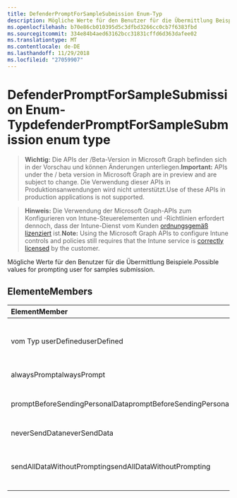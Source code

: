 ```yaml
---
title: DefenderPromptForSampleSubmission Enum-Typ
description: Mögliche Werte für den Benutzer für die Übermittlung Beispiele.
ms.openlocfilehash: b70e86cb010395d5c3dfbd3266cc0cb7f6383fbd
ms.sourcegitcommit: 334e84b4aed63162bcc31831cffd6d363dafee02
ms.translationtype: MT
ms.contentlocale: de-DE
ms.lasthandoff: 11/29/2018
ms.locfileid: "27059907"
---
```

# <a name="defenderpromptforsamplesubmission-enum-type"></a><span data-ttu-id="c7497-103">DefenderPromptForSampleSubmission Enum-Typ</span><span class="sxs-lookup"><span data-stu-id="c7497-103">defenderPromptForSampleSubmission enum type</span></span>

> <span data-ttu-id="c7497-104">**Wichtig:** Die APIs der /Beta-Version in Microsoft Graph befinden sich in der Vorschau und können Änderungen unterliegen.</span><span class="sxs-lookup"><span data-stu-id="c7497-104">**Important:** APIs under the / beta version in Microsoft Graph are in preview and are subject to change.</span></span> <span data-ttu-id="c7497-105">Die Verwendung dieser APIs in Produktionsanwendungen wird nicht unterstützt.</span><span class="sxs-lookup"><span data-stu-id="c7497-105">Use of these APIs in production applications is not supported.</span></span>

> <span data-ttu-id="c7497-106">**Hinweis:** Die Verwendung der Microsoft Graph-APIs zum Konfigurieren von Intune-Steuerelementen und -Richtlinien erfordert dennoch, dass der Intune-Dienst vom Kunden [ordnungsgemäß lizenziert](https://go.microsoft.com/fwlink/?linkid=839381) ist.</span><span class="sxs-lookup"><span data-stu-id="c7497-106">**Note:** Using the Microsoft Graph APIs to configure Intune controls and policies still requires that the Intune service is [correctly licensed](https://go.microsoft.com/fwlink/?linkid=839381) by the customer.</span></span>

<span data-ttu-id="c7497-107">Mögliche Werte für den Benutzer für die Übermittlung Beispiele.</span><span class="sxs-lookup"><span data-stu-id="c7497-107">Possible values for prompting user for samples submission.</span></span>
## <a name="members"></a><span data-ttu-id="c7497-108">Elemente</span><span class="sxs-lookup"><span data-stu-id="c7497-108">Members</span></span>
|<span data-ttu-id="c7497-109">Element</span><span class="sxs-lookup"><span data-stu-id="c7497-109">Member</span></span>|<span data-ttu-id="c7497-110">Wert</span><span class="sxs-lookup"><span data-stu-id="c7497-110">Value</span></span>|<span data-ttu-id="c7497-111">Beschreibung</span><span class="sxs-lookup"><span data-stu-id="c7497-111">Description</span></span>|
|:---|:---|:---|
|<span data-ttu-id="c7497-112">vom Typ userDefined</span><span class="sxs-lookup"><span data-stu-id="c7497-112">userDefined</span></span>|<span data-ttu-id="c7497-113">0</span><span class="sxs-lookup"><span data-stu-id="c7497-113">0</span></span>|<span data-ttu-id="c7497-114">User-Defined, Standardwert, keine beabsichtigt.</span><span class="sxs-lookup"><span data-stu-id="c7497-114">User Defined, default value, no intent.</span></span>|
|<span data-ttu-id="c7497-115">alwaysPrompt</span><span class="sxs-lookup"><span data-stu-id="c7497-115">alwaysPrompt</span></span>|<span data-ttu-id="c7497-116">1</span><span class="sxs-lookup"><span data-stu-id="c7497-116">1</span></span>|<span data-ttu-id="c7497-117">Immer auffordern.</span><span class="sxs-lookup"><span data-stu-id="c7497-117">Always prompt.</span></span>|
|<span data-ttu-id="c7497-118">promptBeforeSendingPersonalData</span><span class="sxs-lookup"><span data-stu-id="c7497-118">promptBeforeSendingPersonalData</span></span>|<span data-ttu-id="c7497-119">2</span><span class="sxs-lookup"><span data-stu-id="c7497-119">2</span></span>|<span data-ttu-id="c7497-120">Auffordern Sie, vor dem Senden von persönlicher Daten.</span><span class="sxs-lookup"><span data-stu-id="c7497-120">Prompt before sending personal data.</span></span>|
|<span data-ttu-id="c7497-121">neverSendData</span><span class="sxs-lookup"><span data-stu-id="c7497-121">neverSendData</span></span>|<span data-ttu-id="c7497-122">3</span><span class="sxs-lookup"><span data-stu-id="c7497-122">3</span></span>|<span data-ttu-id="c7497-123">Nie senden Daten an.</span><span class="sxs-lookup"><span data-stu-id="c7497-123">Never send data.</span></span>|
|<span data-ttu-id="c7497-124">sendAllDataWithoutPrompting</span><span class="sxs-lookup"><span data-stu-id="c7497-124">sendAllDataWithoutPrompting</span></span>|<span data-ttu-id="c7497-125">4</span><span class="sxs-lookup"><span data-stu-id="c7497-125">4</span></span>|<span data-ttu-id="c7497-126">Alle Daten ohne entsprechende Benachrichtigung gesendet.</span><span class="sxs-lookup"><span data-stu-id="c7497-126">Send all data without prompting.</span></span>|





